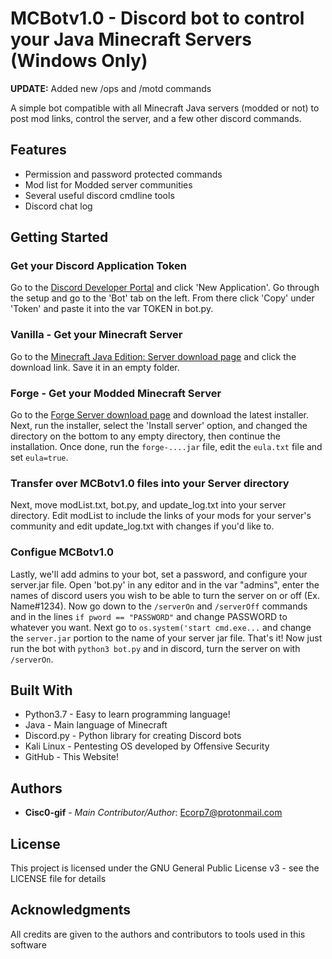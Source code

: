 # MCBotv1.0 - Discord bot to control your Java Minecraft Servers (Windows Only)

**UPDATE:** Added new /ops and /motd commands

A simple bot compatible with all Minecraft Java servers (modded or not) to post mod links, control the server, and a few other discord commands.

## Features
* Permission and password protected commands
* Mod list for Modded server communities
* Several useful discord cmdline tools
* Discord chat log

## Getting Started

### Get your Discord Application Token
Go to the [Discord Developer Portal](<https://discordapp.com/developers/applications/>) and click 'New Application'. Go through the setup and go to the 'Bot' tab on the left. From there click 'Copy' under 'Token' and paste it into the var TOKEN in bot.py.

### Vanilla - Get your Minecraft Server
Go to the [Minecraft Java Edition: Server download page](<https://www.minecraft.net/en-us/download/server/>) and click the download link. Save it in an empty folder.

### Forge - Get your Modded Minecraft Server
Go to the [Forge Server download page](<http://files.minecraftforge.net/maven/net/minecraftforge/forge/index_1.16.4.html>) and download the latest installer. Next, run the installer, select the 'Install server' option, and changed the directory on the bottom to any empty directory, then continue the installation. Once done, run the ``` forge-....jar ``` file, edit the ``` eula.txt ``` file and set ``` eula=true ```. 

### Transfer over MCBotv1.0 files into your Server directory
Next, move modList.txt, bot.py, and update_log.txt into your server directory. Edit modList to include the links of your mods for your server's community and edit update_log.txt with changes if you'd like to.

### Configue MCBotv1.0
Lastly, we'll add admins to your bot, set a password, and configure your server.jar file. Open 'bot.py' in any editor and in the var "admins", enter the names of discord users you wish to be able to turn the server on or off (Ex. Name#1234). Now go down to the ``` /serverOn ``` and ``` /serverOff ``` commands and in the lines ``` if pword == "PASSWORD" ``` and change PASSWORD to whatever you want. Next go to ``` os.system('start cmd.exe... ``` and change the ``` server.jar ``` portion to the name of your server jar file. That's it! Now just run the bot with ``` python3 bot.py ``` and in discord, turn the server on with ``` /serverOn ```.

## Built With

* Python3.7 - Easy to learn programming language!
* Java - Main language of Minecraft
* Discord.py - Python library for creating Discord bots
* Kali Linux - Pentesting OS developed by Offensive Security
* GitHub - This Website!

## Authors

* **Cisc0-gif** - *Main Contributor/Author*: Ecorp7@protonmail.com

## License

This project is licensed under the GNU General Public License v3 - see the LICENSE file for details

## Acknowledgments

All credits are given to the authors and contributors to tools used in this software
